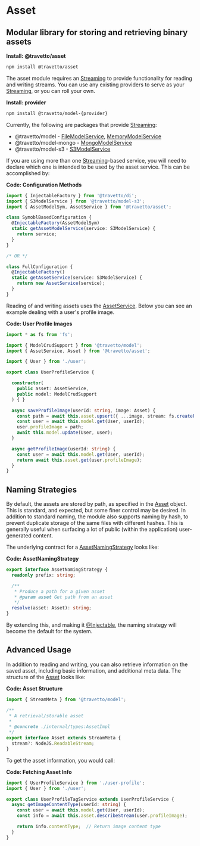 <!-- This file was generated by @travetto/doc and should not be modified directly -->
<!-- Please modify https://github.com/travetto/travetto/tree/master/module/asset/doc.ts and execute "npx trv doc" to rebuild -->
# Asset
## Modular library for storing and retrieving binary assets

**Install: @travetto/asset**
```bash
npm install @travetto/asset
```

The asset module requires an [Streaming](https://github.com/travetto/travetto/tree/master/module/model/src/service/stream.ts#L1) to provide functionality for reading and writing streams. You can use any existing providers to serve as your [Streaming](https://github.com/travetto/travetto/tree/master/module/model/src/service/stream.ts#L1), or you can roll your own.

**Install: provider**
```bash
npm install @travetto/model-{provider}
```

Currently, the following are packages that provide [Streaming](https://github.com/travetto/travetto/tree/master/module/model/src/service/stream.ts#L1):
   
   *  @travetto/model - [FileModelService](https://github.com/travetto/travetto/tree/master/module/model/src/provider/file.ts#L42), [MemoryModelService](https://github.com/travetto/travetto/tree/master/module/model/src/provider/memory.ts#L31)
   *  @travetto/model-mongo - [MongoModelService](https://github.com/travetto/travetto/tree/master/module/model-mongo/src/service.ts#L45)
   *  @travetto/model-s3 - [S3ModelService](https://github.com/travetto/travetto/tree/master/module/model-s3/src/service.ts#L30)

If you are using more than one [Streaming](https://github.com/travetto/travetto/tree/master/module/model/src/service/stream.ts#L1)-based service, you will need to declare which one is intended to be used by the asset service.  This can be accomplished by:

**Code: Configuration Methods**
```typescript
import { InjectableFactory } from '@travetto/di';
import { S3ModelService } from '@travetto/model-s3';
import { AssetModelSym, AssetService } from '@travetto/asset';

class SymoblBasedConfiguration {
  @InjectableFactory(AssetModelSym)
  static getAssetModelService(service: S3ModelService) {
    return service;
  }
}

/* OR */

class FullConfiguration {
  @InjectableFactory()
  static getAssetService(service: S3ModelService) {
    return new AssetService(service);
  }
}
```

Reading of and writing assets uses the [AssetService](https://github.com/travetto/travetto/tree/master/module/asset/src/service.ts#L15).  Below you can see an example dealing with a user's profile image.

**Code: User Profile Images**
```typescript
import * as fs from 'fs';

import { ModelCrudSupport } from '@travetto/model';
import { AssetService, Asset } from '@travetto/asset';

import { User } from './user';

export class UserProfileService {

  constructor(
    public asset: AssetService,
    public model: ModelCrudSupport
  ) { }

  async saveProfileImage(userId: string, image: Asset) {
    const path = await this.asset.upsert({ ...image, stream: fs.createReadStream(image.filename) });
    const user = await this.model.get(User, userId);
    user.profileImage = path;
    await this.model.update(User, user);
  }

  async getProfileImage(userId: string) {
    const user = await this.model.get(User, userId);
    return await this.asset.get(user.profileImage);
  }
}
```

## Naming Strategies

By default, the assets are stored by path, as specified in the [Asset](https://github.com/travetto/travetto/tree/master/module/asset/src/types.ts#L8) object.  This is standard, and expected, but some finer control may be desired.  In addition to standard naming, the module also supports naming by hash, to prevent duplicate storage of the same files with different hashes. This is generally useful when surfacing a lot of public (within the application) user-generated content.

The underlying contract for a [AssetNamingStrategy](https://github.com/travetto/travetto/tree/master/module/asset/src/naming.ts#L9) looks like:

**Code: AssetNamingStrategy**
```typescript
export interface AssetNamingStrategy {
  readonly prefix: string;

  /**
   * Produce a path for a given asset
   * @param asset Get path from an asset
   */
  resolve(asset: Asset): string;
}
```

By extending this, and making it [@Injectable](https://github.com/travetto/travetto/tree/master/module/di/src/decorator.ts#L30), the naming strategy will become the default for the system.  

## Advanced Usage

In addition to reading and writing, you can also retrieve information on the saved asset, including basic information, and additional meta data.  The structure of the [Asset](https://github.com/travetto/travetto/tree/master/module/asset/src/types.ts#L8) looks like:

**Code: Asset Structure**
```typescript
import { StreamMeta } from '@travetto/model';

/**
 * A retrieval/storable asset
 *
 * @concrete ./internal/types:AssetImpl
 */
export interface Asset extends StreamMeta {
  stream?: NodeJS.ReadableStream;
}
```

To get the asset information, you would call:

**Code: Fetching Asset Info**
```typescript
import { UserProfileService } from './user-profile';
import { User } from './user';

export class UserProfileTagService extends UserProfileService {
  async getImageContentType(userId: string) {
    const user = await this.model.get(User, userId);
    const info = await this.asset.describeStream(user.profileImage);

    return info.contentType;  // Return image content type
  }
}
```
